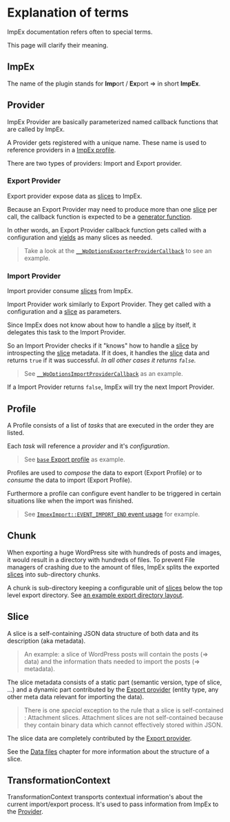 <!-- toc -->

# Explanation of terms

ImpEx documentation refers often to special terms.

This page will clarify their meaning.

## ImpEx

The name of the plugin stands for **Imp**ort / **Ex**port => in short **ImpEx**.

## Provider

ImpEx Provider are basically parameterized named callback functions that are called by ImpEx.

A Provider gets registered with a unique name. These name is used to reference providers in a [ImpEx profile](#profile).

There are two types of providers: Import and Export provider.

### Export Provider

Export provider expose data as [slices](#slice) to ImpEx.

Because an Export Provider may need to produce more than one [slice](#slice) per call, the callback function is expected to be a [generator function](https://www.php.net/manual/en/language.generators.overview.php).

In other words, an Export Provider callback function gets called with a configuration and [yields](https://www.php.net/manual/en/language.generators.syntax.php) as many slices as needed.

> Take a look at the [`__WpOptionsExporterProviderCallback`](https://github.com/IONOS-WordPress/cm4all-wp-impex/blob/develop/plugins/cm4all-wp-impex/inc/impex-export-extension-wp-options.php) to see an example.

### Import Provider

Import provider consume [slices](#slice) from ImpEx.

Import Provider work similarly to Export Provider. They get called with a configuration and a [slice](#slice) as parameters.

Since ImpEx does not know about how to handle a [slice](#slice) by itself, it delegates this task to the Import Provider.

So an Import Provider checks if it "knows" how to handle a [slice](#slice) by introspecting the [slice](#slice) metadata. If it does, it handles the [slice](#slice) data and returns `true` if it was successful. _In all other cases it returns `false`._

> See [`__WpOptionsImportProviderCallback`](https://github.com/IONOS-WordPress/cm4all-wp-impex/blob/develop/plugins/cm4all-wp-impex/inc/impex-import-extension-wp-options.php) as an example.

If a Import Provider returns `false`, ImpEx will try the next Import Provider.

## Profile

A Profile consists of a list of _tasks_ that are executed in the order they are listed.

Each _task_ will reference a _provider_ and it's _configuration_.

> See [`base` Export profile](https://github.com/IONOS-WordPress/cm4all-wp-impex/blob/develop/plugins/cm4all-wp-impex/profiles/export-profile-base.php) as example.

Profiles are used to _compose_ the data to export (Export Profile) or to _consume_ the data to import (Export Profile).

Furthermore a profile can configure event handler to be triggered in certain situations like when the import was finished.

> See [`ImpexImport::EVENT_IMPORT_END` event usage](https://github.com/IONOS-WordPress/cm4all-wp-impex/blob/develop/plugins/cm4all-wp-impex-example/inc/impex-import-profile-example.php) for example.

## Chunk

When exporting a huge WordPress site with hundreds of posts and images, it would result in a directory with hundreds of files. To prevent File managers of crashing due to the amount of files, ImpEx splits the exported [slices](#slice) into sub-directory chunks.

A chunk is sub-directory keeping a configurable unit of [slices](#slice) below the top level export directory. See [an example export directory layout](migrating-content.html#preparation).

## Slice

A slice is a self-containing JSON data structure of both data and its description (aka metadata).

> An example: a slice of WordPress posts will contain the posts (=> data) and the information thats needed to import the posts (=> metadata).

The slice metadata consists of a static part (semantic version, type of slice, ...) and a dynamic part contributed by the [Export provider](#provider) (entity type, any other meta data relevant for importing the data).

> There is one _special_ exception to the rule that a slice is self-contained : Attachment slices. Attachment slices are not self-contained because they contain binary data which cannot effectively stored within JSON.

The slice data are completely contributed by the [Export provider](#provider).

See the [Data files](migrating-content.html#data-files) chapter for more information about the structure of a slice.

## TransformationContext

TransformationContext transports contextual information's about the current import/export process. It's used to pass information from ImpEx to the [Provider](#provider).
